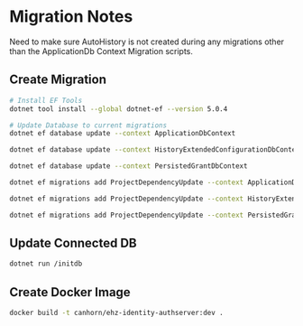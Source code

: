 
# Migration Notes

Need to make sure AutoHistory is not created during any migrations other than the ApplicationDb Context Migration scripts.

## Create Migration

~~~ bash
# Install EF Tools
dotnet tool install --global dotnet-ef --version 5.0.4
~~~

~~~ bash
# Update Database to current migrations
dotnet ef database update --context ApplicationDbContext

dotnet ef database update --context HistoryExtendedConfigurationDbContext

dotnet ef database update --context PersistedGrantDbContext

~~~

~~~ bash
dotnet ef migrations add ProjectDependencyUpdate --context ApplicationDbContext --output-dir Migrations\ApplicationDb

dotnet ef migrations add ProjectDependencyUpdate --context HistoryExtendedConfigurationDbContext --output-dir Migrations\ConfigurationDb

dotnet ef migrations add ProjectDependencyUpdate --context PersistedGrantDbContext --output-dir Migrations\PersistedGrantDb

~~~

## Update Connected DB

~~~ bash
dotnet run /initdb
~~~

## Create Docker Image

~~~ bash
docker build -t canhorn/ehz-identity-authserver:dev . 
~~~